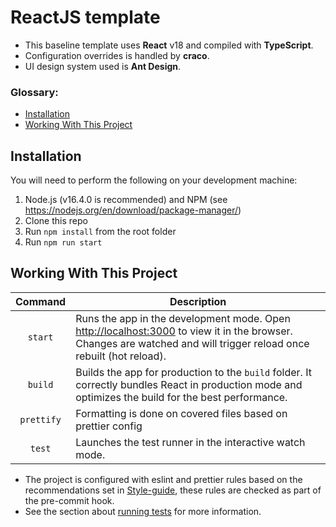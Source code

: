 # ReactJS template

-   This baseline template uses **React** v18 and compiled with **TypeScript**.
-   Configuration overrides is handled by **craco**.
-   UI design system used is **Ant Design**.

### Glossary:

-   [Installation](#installation)
-   [Working With This Project](#working-with-this-project)

## Installation

You will need to perform the following on your development machine:

1. Node.js (v16.4.0 is recommended) and NPM (see <https://nodejs.org/en/download/package-manager/>)
2. Clone this repo
3. Run `npm install` from the root folder
4. Run `npm run start`

## Working With This Project

|  Command   | Description                                                                                                                                                                                 |
| :--------: | ------------------------------------------------------------------------------------------------------------------------------------------------------------------------------------------- |
|  `start`   | Runs the app in the development mode. Open [http://localhost:3000](http://localhost:3000) to view it in the browser. Changes are watched and will trigger reload once rebuilt (hot reload). |
|  `build`   | Builds the app for production to the `build` folder. It correctly bundles React in production mode and optimizes the build for the best performance.                                        |
| `prettify` | Formatting is done on covered files based on prettier config                                                                                                                                |
|   `test`   | Launches the test runner in the interactive watch mode.                                                                                                                                     |

-   The project is configured with eslint and prettier rules based on the recommendations set in [Style-guide](src/README.md), these rules are checked as part of the pre-commit hook.
-   See the section about [running tests](https://facebook.github.io/create-react-app/docs/running-tests) for more information.
